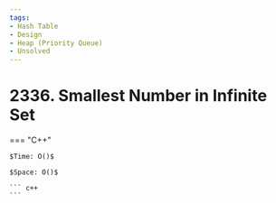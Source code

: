 ```yaml
---
tags:
- Hash Table
- Design
- Heap (Priority Queue)
- Unsolved
---
```



# 2336. Smallest Number in Infinite Set

=== "C++"

    $Time: O()$

    $Space: O()$

    ``` c++
    ```